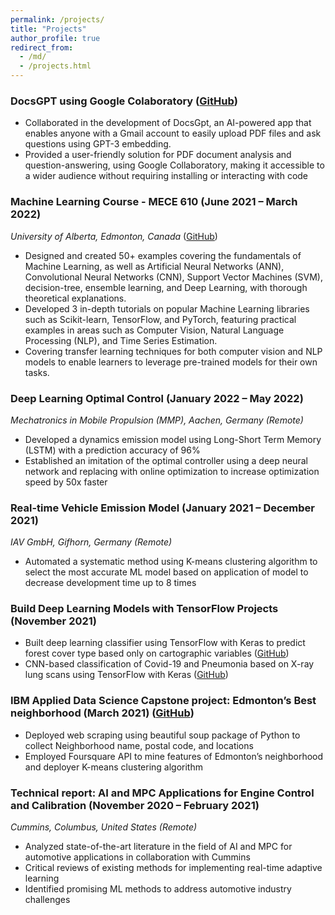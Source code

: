 ```yaml
---
permalink: /projects/
title: "Projects"
author_profile: true
redirect_from:
  - /md/
  - /projects.html
---
```


### DocsGPT using Google Colaboratory ([GitHub](https://github.com/Farhad-Davaripour/DocsGPT))

- Collaborated in the development of DocsGpt, an AI-powered app that enables anyone with a Gmail account to easily upload PDF files and ask questions using GPT-3 embedding.
- Provided a user-friendly solution for PDF document analysis and question-answering, using Google Collaboratory, making it accessible to a wider audience without requiring installing or interacting with code

### Machine Learning Course - MECE 610 (June 2021 – March 2022)

_University of Alberta, Edmonton, Canada_ ([GitHub](https://github.com/arminnorouzi/ML-developed_course))

- Designed and created 50+ examples covering the fundamentals of Machine Learning, as well as Artificial Neural Networks (ANN), Convolutional Neural Networks (CNN), Support Vector Machines (SVM), decision-tree, ensemble learning, and Deep Learning, with thorough theoretical explanations.
- Developed 3 in-depth tutorials on popular Machine Learning libraries such as Scikit-learn, TensorFlow, and PyTorch, featuring practical examples in areas such as Computer Vision, Natural Language Processing (NLP), and Time Series Estimation.
- Covering transfer learning techniques for both computer vision and NLP models to enable learners to leverage pre-trained models for their own tasks.

### Deep Learning Optimal Control (January 2022 – May 2022)

_Mechatronics in Mobile Propulsion (MMP), Aachen, Germany (Remote)_

- Developed a dynamics emission model using Long-Short Term Memory (LSTM) with a prediction accuracy of 96%
- Established an imitation of the optimal controller using a deep neural network and replacing with online optimization to increase optimization speed by 50x faster

### Real-time Vehicle Emission Model (January 2021 – December 2021)

_IAV GmbH, Gifhorn, Germany (Remote)_

- Automated a systematic method using K-means clustering algorithm to select the most accurate ML model based on application of model to decrease development time up to 8 times

### Build Deep Learning Models with TensorFlow Projects (November 2021)

- Built deep learning classifier using TensorFlow with Keras to predict forest cover type based only on cartographic variables ([GitHub](https://github.com/arminnorouzi/Forest-Cover-Type-Classification))
- CNN-based classification of Covid-19 and Pneumonia based on X-ray lung scans using TensorFlow with Keras ([GitHub](https://github.com/arminnorouzi/Covid19-classifier-X-rays))

### IBM Applied Data Science Capstone project: Edmonton’s Best neighborhood (March 2021) ([GitHub](https://github.com/arminnorouzi/IBM_DataScience_Projects))

- Deployed web scraping using beautiful soup package of Python to collect Neighborhood name, postal code, and locations
- Employed Foursquare API to mine features of Edmonton’s neighborhood and deployer K-means clustering algorithm

### Technical report: AI and MPC Applications for Engine Control and Calibration (November 2020 – February 2021)

_Cummins, Columbus, United States (Remote)_

- Analyzed state-of-the-art literature in the field of AI and MPC for automotive applications in collaboration with Cummins
- Critical reviews of existing methods for implementing real-time adaptive learning
- Identified promising ML methods to address automotive industry challenges

